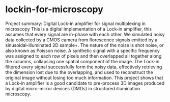 # lockin-for-microscopy

Project summary: Digital Lock-in amplifier for signal multiplexing in microscopy
This is a digital implementation of a Lock-in amplifier, this assumes that every signal are in-phase with each other. We simulated noisy data collected by a CMOS camera from florescence signals emitted by a sinusoidal-illuminated 2D sample+. The nature of the noise is shot noise, or also known as Poisson noise.
A synthetic signal with a specific frequency was assigned to each row of pixels and then overlapped all together along the columns, collapsing one spatial component of the image. The Lock-in filtered every signal successfully form the noisy data, effectively retrieving the dimension lost due to the overlapping, and used to reconstruct the original image without losing too much information.
This project shows that a Lock-in amplifier is a good candidate to pre-process 3D images produced by digital micro-mirror devices (DMDs) in structured illumination microscopy.
